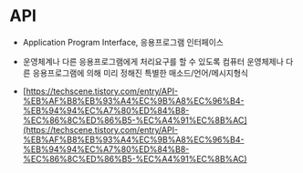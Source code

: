 # API

* Application Program Interface, 응용프로그램 인터페이스
* 운영체계나 다른 응용프로그램에게 처리요구를 할 수 있도록 컴퓨터 운영체제나 다른 응용프로그램에 의해 미리 정해진 특별한 매소드/언어/메시지형식



* [https://techscene.tistory.com/entry/API-%EB%AF%B8%EB%93%A4%EC%9B%A8%EC%96%B4-%EB%94%94%EC%A7%80%ED%84%B8-%EC%86%8C%ED%86%B5-%EC%A4%91%EC%8B%AC](https://techscene.tistory.com/entry/API-%EB%AF%B8%EB%93%A4%EC%9B%A8%EC%96%B4-%EB%94%94%EC%A7%80%ED%84%B8-%EC%86%8C%ED%86%B5-%EC%A4%91%EC%8B%AC)
